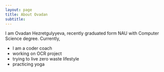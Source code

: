```yaml
---
layout: page
title: About Ovadan
subtitle: 
---
```


I am Ovadan Hezretgulyyeva, recently graduated form NAU with Computer Science degree. 
Currently,
* I am a coder coach 
* working on OCR project
* trying to live zero  waste lifestyle 
* practicing yoga 
  


